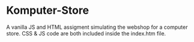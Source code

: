 # Komputer-Store
A vanilla JS and HTML assigment simulating the webshop for a computer store.
CSS & JS code are both included inside the index.htm file. 

